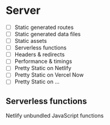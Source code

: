 # Server

- [ ] Static generated routes
- [ ] Static generated data files
- [ ] Static assets
- [ ] Serverless functions
- [ ] Headers & redirects
- [ ] Performance & timings
- [ ] Pretty Static on Netlify
- [ ] Pretty Static on Vercel Now
- [ ] Pretty Static on ...

## Serverless functions

Netlify unbundled JavaScript functions